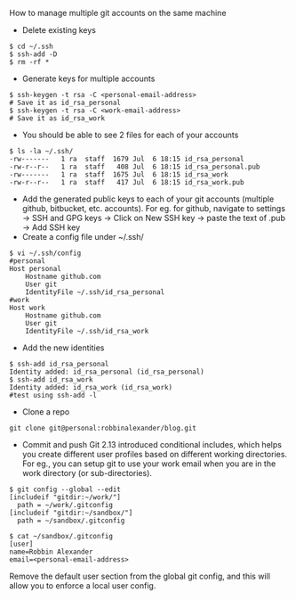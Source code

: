 How to manage multiple git accounts on the same machine

* Delete existing keys

```
$ cd ~/.ssh
$ ssh-add -D
$ rm -rf *
```

* Generate keys for multiple accounts
```
$ ssh-keygen -t rsa -C <personal-email-address>
# Save it as id_rsa_personal
$ ssh-keygen -t rsa -C <work-email-address>
# Save it as id_rsa_work
```

* You should be able to see 2 files for each of your accounts
```
$ ls -la ~/.ssh/
-rw-------   1 ra  staff  1679 Jul  6 18:15 id_rsa_personal
-rw-r--r--   1 ra  staff   408 Jul  6 18:15 id_rsa_personal.pub
-rw-------   1 ra  staff  1675 Jul  6 18:15 id_rsa_work
-rw-r--r--   1 ra  staff   417 Jul  6 18:15 id_rsa_work.pub
```
* Add the generated public keys to each of your git accounts (multiple github, bitbucket, etc. accounts). For eg. for github, navigate to settings -> SSH and GPG keys -> Click on New SSH key -> paste the text of .pub -> Add SSH key
* Create a config file under ~/.ssh/
```
$ vi ~/.ssh/config
#personal
Host personal
    Hostname github.com
    User git
    IdentityFile ~/.ssh/id_rsa_personal
#work
Host work
    Hostname github.com
    User git
    IdentityFile ~/.ssh/id_rsa_work
```

* Add the new identities
```
$ ssh-add id_rsa_personal
Identity added: id_rsa_personal (id_rsa_personal)
$ ssh-add id_rsa_work
Identity added: id_rsa_work (id_rsa_work)
#test using ssh-add -l
```

* Clone a repo
```
git clone git@personal:robbinalexander/blog.git
```

* Commit and push
Git 2.13 introduced conditional includes, which helps you create different user profiles based on different working directories. For eg., you can setup git to use your work email when you are in the work directory (or sub-directories).
```
$ git config --global --edit
[includeif "gitdir:~/work/"]
  path = ~/work/.gitconfig
[includeif "gitdir:~/sandbox/"]
  path = ~/sandbox/.gitconfig
  
$ cat ~/sandbox/.gitconfig
[user]
name=Robbin Alexander
email=<personal-email-address>
```
Remove the default user section from the global git config, and this will allow you to enforce a local user config.
